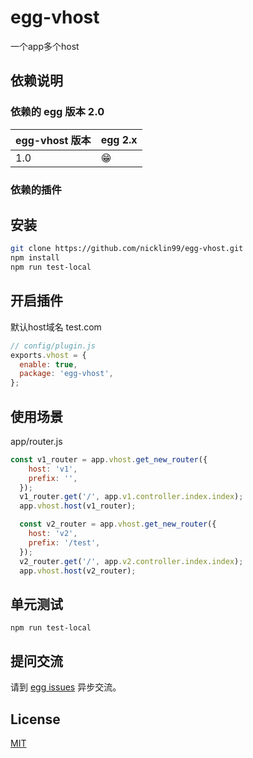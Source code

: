 # egg-vhost

一个app多个host

## 依赖说明

### 依赖的 egg 版本 2.0

| egg-vhost 版本 | egg 2.x |
| -------------- | ------- |
| 1.0            | 😁      |

### 依赖的插件

## 安装

```bash
git clone https://github.com/nicklin99/egg-vhost.git
npm install
npm run test-local
```

## 开启插件

默认host域名  test.com
```js
// config/plugin.js
exports.vhost = {
  enable: true,
  package: 'egg-vhost',
};
```

## 使用场景

app/router.js

```javascript
const v1_router = app.vhost.get_new_router({
    host: 'v1',
    prefix: '',
  });
  v1_router.get('/', app.v1.controller.index.index);
  app.vhost.host(v1_router);

  const v2_router = app.vhost.get_new_router({
    host: 'v2',
    prefix: '/test',
  });
  v2_router.get('/', app.v2.controller.index.index);
  app.vhost.host(v2_router);
```

## 单元测试

`npm run test-local`

## 提问交流

请到 [egg issues](https://github.com/nicklin99/egg-vhost/issues) 异步交流。

## License

[MIT](LICENSE)
